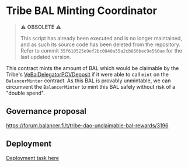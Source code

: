 # Tribe BAL Minting Coordinator

> ⚠️ **OBSOLETE** ⚠️
>
> This script has already been executed and is no longer maintained, and as such its source code has been deleted from the repository.
> Refer to commit `35f610525e9ef2bc0840a55a2cb866bec9e560ae` for the last updated version.

This contract mints the amount of BAL which would be claimable by the Tribe's [VeBalDelegatorPCVDeposit](https://etherscan.io/address/0xc4EAc760C2C631eE0b064E39888b89158ff808B2#code) if it were able to call `mint` on the `BalancerMinter` contract. As this BAL is provably unmintable, we can circumvent the `BalancerMinter` to mint this BAL safely without risk of a "double spend".

## Governance proposal

<https://forum.balancer.fi/t/tribe-dao-unclaimable-bal-rewards/3196>

## Deployment

[Deployment task here](../../deployments/tasks/20220606-tribe-bal-minter-coordinator)
